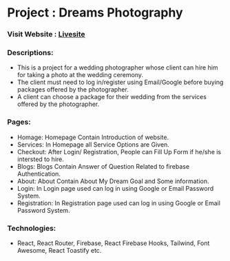 # Project : Dreams Photography 

### Visit Website : [Livesite](https://dreams-photography-786.web.app/)

### Descriptions:
* This is a project for a wedding photographer whose client can hire him for taking a photo at the wedding ceremony. 
* The client must need to log in/register using Email/Google before buying packages offered by the photographer.
* A client can choose a package for their wedding from the services offered by the photographer.
 
### Pages:
* Homage: Homepage Contain Introduction of website.
* Services: In Homepage all Service Options are Given.
* Checkout: After Login/ Registration, People can Fill Up Form if he/she is intersted to hire.
* Blogs: Blogs Contain Answer of Question Related to firebase Authentication.
* About: About Contain About My Dream Goal and Some information.
* Login: In Login page used can log in using Google or Email Password System.
* Registration: In Registration page used can log in using Google or Email Password System.


### Technologies:
* React, React Router, Firebase, React Firebase Hooks, Tailwind, Font Awesome, React Toastify etc.
